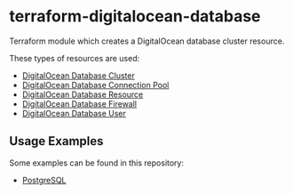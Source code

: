 # terraform-digitalocean-database
Terraform module which creates a DigitalOcean database cluster resource.

These types of resources are used:
* [DigitalOcean Database Cluster](https://registry.terraform.io/providers/digitalocean/digitalocean/latest/docs/resources/database_cluster)
* [DigitalOcean Database Connection Pool](https://registry.terraform.io/providers/digitalocean/digitalocean/latest/docs/resources/database_connection_pool)
* [DigitalOcean Database Resource](https://registry.terraform.io/providers/digitalocean/digitalocean/latest/docs/resources/database_db)
* [DigitalOcean Database Firewall](https://registry.terraform.io/providers/digitalocean/digitalocean/latest/docs/resources/database_firewall)
* [DigitalOcean Database User](https://registry.terraform.io/providers/digitalocean/digitalocean/latest/docs/resources/database_user)

## Usage Examples
Some examples can be found in this repository:
* [PostgreSQL](https://github.com/pvlltvk/terraform-digitalocean-database/tree/master/examples/postgresql)